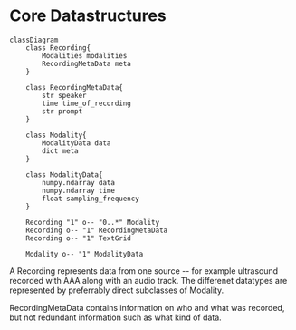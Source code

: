 # Core Datastructures

```mermaid
classDiagram
    class Recording{
        Modalities modalities
        RecordingMetaData meta
    }

    class RecordingMetaData{
        str speaker
        time time_of_recording
        str prompt 
    }

    class Modality{
        ModalityData data
        dict meta
    }

    class ModalityData{
        numpy.ndarray data
        numpy.ndarray time
        float sampling_frequency
    }

    Recording "1" o-- "0..*" Modality
    Recording o-- "1" RecordingMetaData
    Recording o-- "1" TextGrid

    Modality o-- "1" ModalityData

```

A Recording represents data from one source -- for example ultrasound recorded with AAA along with an audio track. The differenet datatypes are represented by preferrably direct subclasses of Modality.

RecordingMetaData contains information on who and what was recorded, but not redundant information such as what kind of data.
